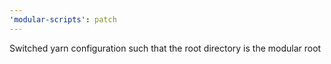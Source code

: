 ```yaml
---
'modular-scripts': patch
---
```


Switched yarn configuration such that the root directory is the modular root
